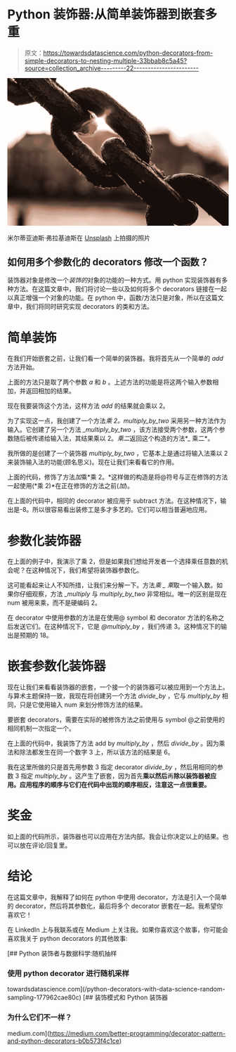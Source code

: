 # Python 装饰器:从简单装饰器到嵌套多重

> 原文：<https://towardsdatascience.com/python-decorators-from-simple-decorators-to-nesting-multiple-33bbab8c5a45?source=collection_archive---------22----------------------->

![](img/518df37ec89d7a91abf6f59851f99011.png)

米尔蒂亚迪斯·弗拉基迪斯在 [Unsplash](https://unsplash.com?utm_source=medium&utm_medium=referral) 上拍摄的照片

## 如何用多个参数化的 decorators 修改一个函数？

装饰器对象是修改一个*装饰的*对象的功能的一种方式。用 python 实现装饰器有多种方法。在这篇文章中，我们将讨论一些以及如何将多个 decorators 链接在一起以真正增强一个对象的功能。在 python 中，函数/方法只是对象，所以在这篇文章中，我们将同时研究实现 decorators 的类和方法。

# 简单装饰

在我们开始嵌套之前，让我们看一个简单的装饰器。我将首先从一个简单的 *add* 方法开始。

上面的方法只是取了两个参数 *a* 和 *b* 。上述方法的功能是将这两个输入参数相加，并返回相加的结果。

现在我要装饰这个方法，这样方法 *add* 的结果就会乘以 2。

为了实现这一点，我创建了一个方法*乘 2。multiply_by_two* 采用另一种方法作为输入。它创建了另一个方法 *_multiply_by_two* ，该方法接受两个参数，这两个参数随后被传递给输入法，其结果乘以 2。*乘二*返回这个构造的方法*_ 乘二*。

我所做的是创建了一个装饰器 *multiply_by_two* ，它基本上是通过将输入法乘以 2 来装饰输入法的功能(顾名思义)。现在让我们来看看它的作用。

上面的代码，修饰了方法*加*乘*乘 2。*这样做的构造是将@符号与正在修饰的方法一起使用(*乘 2)*在正在修饰的方法之前(*加*)。

在上面的代码中，相同的 decorator 被应用于 subtract 方法。在这种情况下，输出是-8。所以很容易看出装修工是多才多艺的。它们可以相当普遍地应用。

# 参数化装饰器

在上面的例子中，我演示了乘 2，但是如果我们想给开发者一个选择乘任意数的机会呢？在这种情况下，我们希望将装饰器参数化。

这可能看起来让人不知所措，让我们来分解一下。方法*乘 _ 乘*取一个输入数。如果你仔细观察，方法 *_multiply* 与 *multiply_by_two* 非常相似。唯一的区别是现在 num 被用来乘，而不是硬编码 2。

在 decorator 中使用参数的方法是在使用@ symbol 和 decorator 方法的名称之后发送它们。在这种情况下，它是 *@multiply_by* ，我们传递 3。这种情况下的输出是预期的 18。

# 嵌套参数化装饰器

现在让我们来看看装饰器的嵌套，一个接一个的装饰器可以被应用到一个方法上。与算术主题保持一致，我现在将创建另一个方法 *divide_by* ，它与 *multiply_by* 相同，只是它使用输入 num 来划分修饰方法的结果。

要嵌套 decorators，需要在实际的被修饰方法之前使用与 symbol @之前使用的相同机制一次指定一个。

在上面的代码中，我装饰了方法 add by *multiply_by* ，然后 *divide_by* 。因为乘法和除法都发生在同一个数字 3 上，所以该方法的结果是 6。

我在这里所做的只是首先用参数 3 指定 decorator *divide_by* ，然后用相同的参数 3 指定 *multiply_by* 。这产生了嵌套，因为首先**乘以然后**再**除以装饰器被应用。应用程序的顺序与它们在代码中出现的顺序相反，注意这一点很重要。**

# 奖金

如上面的代码所示，装饰器也可以应用在方法内部。我会让你决定以上的结果。也可以放在评论/回复里。

# 结论

在这篇文章中，我解释了如何在 python 中使用 decorator，方法是引入一个简单的 decorator，然后将其参数化，最后将多个 decorator 嵌套在一起。我希望你喜欢它！

在 LinkedIn 上与我联系或在 Medium 上关注我。如果你喜欢这个故事，你可能会喜欢我关于 python decorators 的其他故事:

[](/python-decorators-with-data-science-random-sampling-177962cae80c) [## Python 装饰者与数据科学:随机抽样

### 使用 python decorator 进行随机采样

towardsdatascience.com](/python-decorators-with-data-science-random-sampling-177962cae80c) [](https://medium.com/better-programming/decorator-pattern-and-python-decorators-b0b573f4c1ce) [## 装饰模式和 Python 装饰器

### 为什么它们不一样？

medium.com](https://medium.com/better-programming/decorator-pattern-and-python-decorators-b0b573f4c1ce)